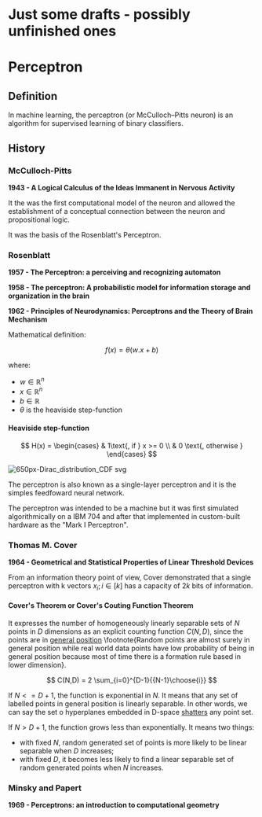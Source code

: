 # Just some drafts - possibly unfinished ones

# Perceptron

## Definition
In machine learning, the perceptron (or McCulloch–Pitts neuron) is an algorithm for supervised learning of binary classifiers.


## History

### McCulloch-Pitts

**1943 - A Logical Calculus of the Ideas Immanent in Nervous Activity**

It the was the first computational model of the neuron and allowed the establishment of a conceptual connection between the neuron and propositional logic.

It was the basis of the Rosenblatt's Perceptron.

### Rosenblatt

**1957 - The Perceptron: a perceiving and recognizing automaton**

**1958 - The perceptron: A probabilistic model for information storage and organization in the brain**

**1962 - Principles of Neurodynamics: Perceptrons and the Theory of Brain Mechanism**

Mathematical definition:

$$f(x) = \theta(w.x + b)$$

where:
 - $w \in \mathbb{R}^n$
 - $x \in \mathbb{R}^n$
 - $b \in \mathbb{R}$
 - $\theta$ is the heaviside step-function

#### Heaviside step-function

$$
H(x) = 
\begin{cases}
 & 1\text{, if } x >= 0 \\ 
 & 0 \text{, otherwise }
\end{cases}
$$


![650px-Dirac_distribution_CDF svg](https://github.com/ancpazambuja/phd/assets/36957087/85d6d1b6-4c2f-41c5-8f97-652eb9a6b162)

The perceptron is also known as a single-layer perceptron and it is the simples feedfoward neural network. 

The perceptron was intended to be a machine but it was first simulated algorithmically on a IBM 704 and after that implemented in custom-built hardware as the "Mark I Perceptron". 

### Thomas M. Cover
**1964 - Geometrical and Statistical Properties of Linear Threshold Devices**

From an information theory point of view, Cover demonstrated that a single perceptron with k vectors $x_i; i \in [k]$ has a capacity of $2k$ bits of information.

#### Cover's Theorem or Cover's Couting Function Theorem
It expresses the number of homogeneously linearly separable sets of $N$ points in $D$ dimensions as an explicit counting function $C(N,D)$, since the points are in [general position](https://en.wikipedia.org/wiki/General_position) \footnote{Random points are almost surely in general position while real world data points have low probability of being in general position because most of time there is a formation rule based in lower dimension}.

$$
C(N,D) = 2 \sum_{i=0}^{D-1}{{N-1}\choose{i}}
$$

If $N <= D+1$, the function is exponential in $N$. It means that any set of labelled points in general position is linearly separable. In other words, we can say the set o hyperplanes embedded in D-space [shatters](https://en.wikipedia.org/wiki/Shattered_set) any point set.

If $N > D+1$, the function grows less than exponentially. It means two things:
 + with fixed $N$, random generated set of points is more likely to be linear separable when $D$ increases;
 + with fixed $D$, it becomes less likely to find a linear separable set of random generated points when $N$ increases.



### Minsky and Papert
**1969 - Perceptrons: an introduction to computational geometry**








